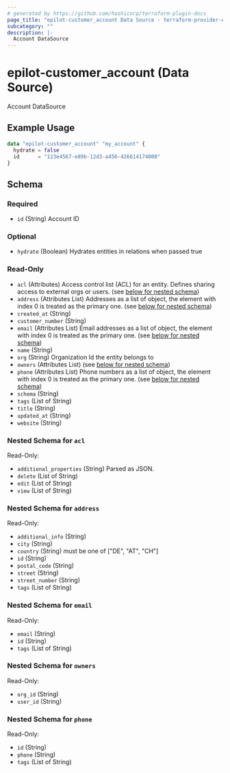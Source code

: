 ```yaml
---
# generated by https://github.com/hashicorp/terraform-plugin-docs
page_title: "epilot-customer_account Data Source - terraform-provider-epilot-customer"
subcategory: ""
description: |-
  Account DataSource
---
```


# epilot-customer_account (Data Source)

Account DataSource

## Example Usage

```terraform
data "epilot-customer_account" "my_account" {
  hydrate = false
  id      = "123e4567-e89b-12d3-a456-426614174000"
}
```

<!-- schema generated by tfplugindocs -->
## Schema

### Required

- `id` (String) Account ID

### Optional

- `hydrate` (Boolean) Hydrates entities in relations when passed true

### Read-Only

- `acl` (Attributes) Access control list (ACL) for an entity. Defines sharing access to external orgs or users. (see [below for nested schema](#nestedatt--acl))
- `address` (Attributes List) Addresses as a list of object, the element with index 0 is treated as the primary one. (see [below for nested schema](#nestedatt--address))
- `created_at` (String)
- `customer_number` (String)
- `email` (Attributes List) Email addresses as a list of object, the element with index 0 is treated as the primary one. (see [below for nested schema](#nestedatt--email))
- `name` (String)
- `org` (String) Organization Id the entity belongs to
- `owners` (Attributes List) (see [below for nested schema](#nestedatt--owners))
- `phone` (Attributes List) Phone numbers as a list of object, the element with index 0 is treated as the primary one. (see [below for nested schema](#nestedatt--phone))
- `schema` (String)
- `tags` (List of String)
- `title` (String)
- `updated_at` (String)
- `website` (String)

<a id="nestedatt--acl"></a>
### Nested Schema for `acl`

Read-Only:

- `additional_properties` (String) Parsed as JSON.
- `delete` (List of String)
- `edit` (List of String)
- `view` (List of String)


<a id="nestedatt--address"></a>
### Nested Schema for `address`

Read-Only:

- `additional_info` (String)
- `city` (String)
- `country` (String) must be one of ["DE", "AT", "CH"]
- `id` (String)
- `postal_code` (String)
- `street` (String)
- `street_number` (String)
- `tags` (List of String)


<a id="nestedatt--email"></a>
### Nested Schema for `email`

Read-Only:

- `email` (String)
- `id` (String)
- `tags` (List of String)


<a id="nestedatt--owners"></a>
### Nested Schema for `owners`

Read-Only:

- `org_id` (String)
- `user_id` (String)


<a id="nestedatt--phone"></a>
### Nested Schema for `phone`

Read-Only:

- `id` (String)
- `phone` (String)
- `tags` (List of String)


